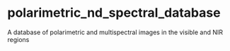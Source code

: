 # polarimetric_nd_spectral_database
A database of polarimetric and multispectral images in the visible and NIR regions
